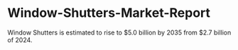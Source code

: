 # Window-Shutters-Market-Report
Window Shutters is estimated to rise to $5.0 billion by 2035 from $2.7 billion of 2024.
